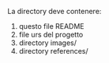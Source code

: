 La directory deve contenere:
1) questo file README
2) file urs del progetto
3) directory images/
4) directory references/

